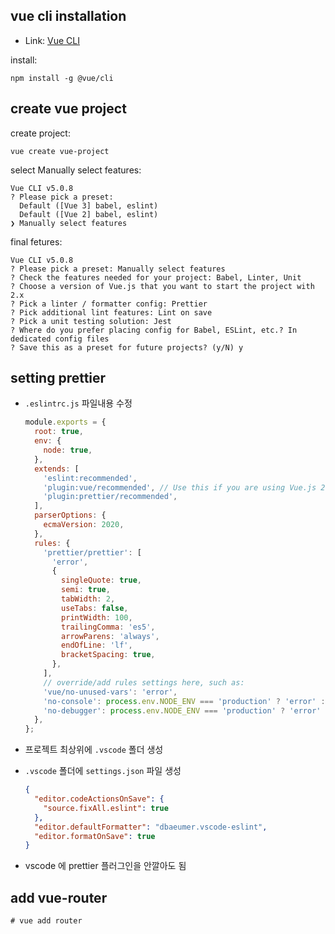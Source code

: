 ## vue cli installation

- Link: [Vue CLI](https://cli.vuejs.org/#getting-started)

install:

```
npm install -g @vue/cli
```

## create vue project

create project:

```
vue create vue-project
```

select Manually select features:

```
Vue CLI v5.0.8
? Please pick a preset:
  Default ([Vue 3] babel, eslint)
  Default ([Vue 2] babel, eslint)
❯ Manually select features
```

final fetures:

```
Vue CLI v5.0.8
? Please pick a preset: Manually select features
? Check the features needed for your project: Babel, Linter, Unit
? Choose a version of Vue.js that you want to start the project with 2.x
? Pick a linter / formatter config: Prettier
? Pick additional lint features: Lint on save
? Pick a unit testing solution: Jest
? Where do you prefer placing config for Babel, ESLint, etc.? In dedicated config files
? Save this as a preset for future projects? (y/N) y
```

## setting prettier

 - `.eslintrc.js` 파일내용 수정

    ```javascript
    module.exports = {
      root: true,
      env: {
        node: true,
      },
      extends: [
        'eslint:recommended',
        'plugin:vue/recommended', // Use this if you are using Vue.js 2.x.
        'plugin:prettier/recommended',
      ],
      parserOptions: {
        ecmaVersion: 2020,
      },
      rules: {
        'prettier/prettier': [
          'error',
          {
            singleQuote: true,
            semi: true,
            tabWidth: 2,
            useTabs: false,
            printWidth: 100,
            trailingComma: 'es5',
            arrowParens: 'always',
            endOfLine: 'lf',
            bracketSpacing: true,
          },
        ],
        // override/add rules settings here, such as:
        'vue/no-unused-vars': 'error',
        'no-console': process.env.NODE_ENV === 'production' ? 'error' : 'off',
        'no-debugger': process.env.NODE_ENV === 'production' ? 'error' : 'off',
      },
    };
    ```

 - 프로젝트 최상위에 `.vscode` 폴더 생성

 - `.vscode` 폴더에 `settings.json` 파일 생성

    ```json
    {
      "editor.codeActionsOnSave": {
        "source.fixAll.eslint": true
      },
      "editor.defaultFormatter": "dbaeumer.vscode-eslint",
      "editor.formatOnSave": true
    }
    ```

 - vscode 에 prettier 플러그인을 안깔아도 됨

## add vue-router
```
# vue add router
```